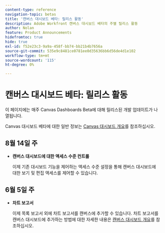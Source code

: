 ```yaml
---
content-type: reference
navigation-topic: betas
title: '캔버스 대시보드 베타: 릴리스 활동'
description: Adobe Workfront 캔버스 대시보드 베타의 주별 릴리스 활동
author: Nolan
feature: Product Announcements
hidefromtoc: true
hide: true
exl-id: f52e23c3-9a9a-458f-bb74-bb21b4b7656a
source-git-commit: 535e9c8481ce0781ee0d35636bb6d56de4d1e102
workflow-type: tm+mt
source-wordcount: '115'
ht-degree: 0%

---
```


# 캔버스 대시보드 베타: 릴리스 활동

이 페이지에는 매주 Canvas Dashboards Beta에 대해 릴리스된 개발 업데이트가 나열됩니다.

Canvas 대시보드 베타에 대한 일반 정보는 [Canvas 대시보드 개요](/help/quicksilver/reports-and-dashboards/dashboards/creating-and-managing-dashboards/canvas-dashboards-overview.md)를 참조하십시오.

## 8월 14일 주

* **캔버스 대시보드에 대한 액세스 수준 컨트롤**

  이제 기존 대시보드 기능을 제어하는 액세스 수준 설정을 통해 캔버스 대시보드에 대한 보기 및 편집 액세스를 제어할 수 있습니다.

## 6월 5일 주

* **차트 보고서**

  이제 목록 보고서 외에 차트 보고서를 캔버스에 추가할 수 있습니다. 차트 보고서를 캔버스 대시보드에 추가하는 방법에 대한 자세한 내용은 [캔버스 대시보드 개요](/help/quicksilver/reports-and-dashboards/dashboards/creating-and-managing-dashboards/canvas-dashboards-overview.md)를 참조하십시오.
